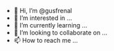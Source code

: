 - 👋 Hi, I’m @gusfrenal
- 👀 I’m interested in ...
- 🌱 I’m currently learning ...
- 💞️ I’m looking to collaborate on ...
- 📫 How to reach me ...

<!---
gusfrenal/gusfrenal is a ✨ special ✨ repository because its `README.md` (this file) appears on your GitHub profile.
You can click the Preview link to take a look at your changes.
--->
